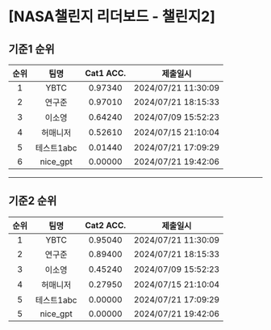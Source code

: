 # [NASA챌린지 리더보드 - 챌린지2]
## 기준1 순위
| 순위 | 팀명 | Cat1 ACC. | 제출일시 |
|:----:|:----:|:-----:|:----:|
| 1 | YBTC | 0.97340 | 2024/07/21 11:30:09 |
| 2 | 연구준 | 0.97010 | 2024/07/21 18:15:33 |
| 3 | 이소영 | 0.64240 | 2024/07/09 15:52:23 |
| 4 | 허매니저 | 0.52610 | 2024/07/15 21:10:04 |
| 5 | 테스트1abc | 0.01440 | 2024/07/21 17:09:29 |
| 6 | nice_gpt | 0.00000 | 2024/07/21 19:42:06 |
___
## 기준2 순위
| 순위 | 팀명 | Cat2 ACC. | 제출일시 |
|:----:|:----:|:-----:|:----:|
| 1 | YBTC | 0.95040 | 2024/07/21 11:30:09 |
| 2 | 연구준 | 0.89400 | 2024/07/21 18:15:33 |
| 3 | 이소영 | 0.45240 | 2024/07/09 15:52:23 |
| 4 | 허매니저 | 0.27950 | 2024/07/15 21:10:04 |
| 5 | 테스트1abc | 0.00000 | 2024/07/21 17:09:29 |
| 5 | nice_gpt | 0.00000 | 2024/07/21 19:42:06 |
